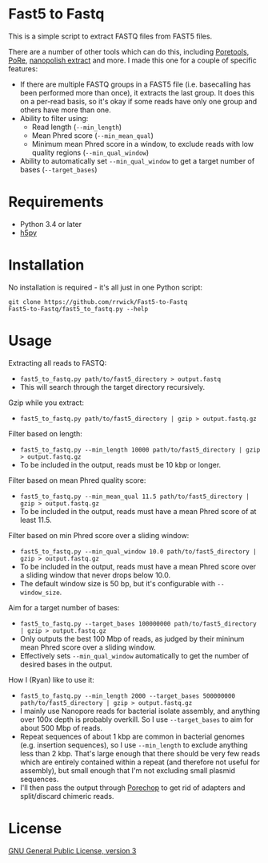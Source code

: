 # Fast5 to Fastq

This is a simple script to extract FASTQ files from FAST5 files.

There are a number of other tools which can do this, including [Poretools](http://poretools.readthedocs.io/), [PoRe](https://sourceforge.net/p/rpore/wiki/Home/), [nanopolish extract](https://github.com/jts/nanopolish) and more. I made this one for a couple of specific features:
* If there are multiple FASTQ groups in a FAST5 file (i.e. basecalling has been performed more than once), it extracts the last group. It does this on a per-read basis, so it's okay if some reads have only one group and others have more than one.
* Ability to filter using:
  * Read length (`--min_length`)
  * Mean Phred score (`--min_mean_qual`)
  * Minimum mean Phred score in a window, to exclude reads with low quality regions (`--min_qual_window`)
* Ability to automatically set `--min_qual_window` to get a target number of bases (`--target_bases`)


# Requirements

* Python 3.4 or later
* [h5py](https://github.com/h5py/h5py)


# Installation

No installation is required - it's all just in one Python script:
```
git clone https://github.com/rrwick/Fast5-to-Fastq
Fast5-to-Fastq/fast5_to_fastq.py --help
```


# Usage

Extracting all reads to FASTQ:
* `fast5_to_fastq.py path/to/fast5_directory > output.fastq`
* This will search through the target directory recursively.

Gzip while you extract:
* `fast5_to_fastq.py path/to/fast5_directory | gzip > output.fastq.gz`

Filter based on length:
* `fast5_to_fastq.py --min_length 10000 path/to/fast5_directory | gzip > output.fastq.gz`
* To be included in the output, reads must be 10 kbp or longer.

Filter based on mean Phred quality score:
* `fast5_to_fastq.py --min_mean_qual 11.5 path/to/fast5_directory | gzip > output.fastq.gz`
* To be included in the output, reads must have a mean Phred score of at least 11.5.

Filter based on min Phred score over a sliding window:
* `fast5_to_fastq.py --min_qual_window 10.0 path/to/fast5_directory | gzip > output.fastq.gz`
* To be included in the output, reads must have a mean Phred score over a sliding window that never drops below 10.0.
* The default window size is 50 bp, but it's configurable with `--window_size`.

Aim for a target number of bases:
* `fast5_to_fastq.py --target_bases 100000000 path/to/fast5_directory | gzip > output.fastq.gz`
* Only outputs the best 100 Mbp of reads, as judged by their mininum mean Phred score over a sliding window.
* Effectively sets `--min_qual_window` automatically to get the number of desired bases in the output.

How I (Ryan) like to use it:
* `fast5_to_fastq.py --min_length 2000 --target_bases 500000000 path/to/fast5_directory | gzip > output.fastq.gz`
* I mainly use Nanopore reads for bacterial isolate assembly, and anything over 100x depth is probably overkill. So I use `--target_bases` to aim for about 500 Mbp of reads.
* Repeat sequences of about 1 kbp are common in bacterial genomes (e.g. insertion sequences), so I use `--min_length` to exclude anything less than 2 kbp. That's large enough that there should be very few reads which are entirely contained within a repeat (and therefore not useful for assembly), but small enough that I'm not excluding small plasmid sequences.
* I'll then pass the output through [Porechop](https://github.com/rrwick/Porechop) to get rid of adapters and split/discard chimeric reads.


# License

[GNU General Public License, version 3](https://www.gnu.org/licenses/gpl-3.0.html)
